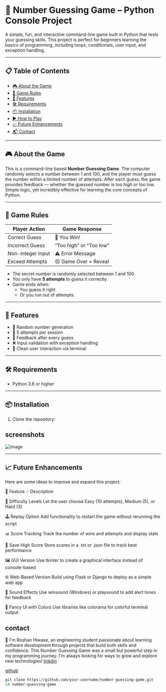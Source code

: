 # 🎯 Number Guessing Game – Python Console Project

A simple, fun, and interactive command-line game built in Python that tests your guessing skills. This project is perfect for beginners learning the basics of programming, including loops, conditionals, user input, and exception handling.

---

## 📋 Table of Contents

- [🎮 About the Game](#-about-the-game)
- [🧠 Game Rules](#-game-rules)
- [🚀 Features](#-features)
- [🛠️ Requirements](#️-requirements)
- [📦 Installation](#-installation)
- [▶️ How to Play](#️-how-to-play)
- [📈 Future Enhancements](#-future-enhancements)
- [📬 Contact](#-contact)

---

## 🎮 About the Game

This is a command-line based **Number Guessing Game**. The computer randomly selects a number between 1 and 100, and the player must guess the number within a limited number of attempts. After each guess, the game provides feedback — whether the guessed number is too high or too low. Simple logic, yet incredibly effective for learning the core concepts of Python.

---

## 🧠 Game Rules

| Player Action      | Game Response         |
|--------------------|-----------------------|
| Correct Guess      | 🎉 You Win!           |
| Incorrect Guess    | “Too high” or “Too low” |
| Non-integer Input  | ⚠️ Error Message       |
| Exceed Attempts    | 😢 Game Over + Reveal |

- The secret number is randomly selected between 1 and 100.
- You only have **5 attempts** to guess it correctly.
- Game ends when:
  - You guess it right
  - Or you run out of attempts

---

## 🚀 Features

- 🎲 Random number generation
- 🎯 5 attempts per session
- 🔄 Feedback after every guess
- ❌ Input validation with exception handling
- 💬 Clean user interaction via terminal

---

## 🛠️ Requirements

- Python 3.6 or higher

---

## 📦 Installation

1. Clone the repository:

## screenshots
![image]()

---
## 📈 Future Enhancements
Here are some ideas to improve and expand this project:

🚀 Feature	💡 Description

🧩 Difficulty Levels	Let the user choose Easy (10 attempts), Medium (5), or Hard (3)

🕹️ Replay Option	Add functionality to restart the game without rerunning the script

📊 Score Tracking	Track the number of wins and attempts and display stats

💾 Save High Score	Store scores in a .txt or .json file to track best performance

🖼 GUI Version	Use tkinter to create a graphical interface instead of console-based

🌐 Web-Based Version	Build using Flask or Django to deploy as a simple web app

🔔 Sound Effects	Use winsound (Windows) or playsound to add alert tones for feedback

🌈 Fancy UI with Colors	Use libraries like colorama for colorful terminal output

## contact
🙋
I'm Roshan Hiwase, an engineering student passionate about learning software development through projects that build both skills and confidence.
This Number Guessing Game was a small but powerful step in my programming journey. I'm always looking for ways to grow and explore new technologies!
<a href = "https://www.linkedin.com/in/roshan-hiwase/">linkdin</a>

<a href = "https://github.com/Roshan-470">github</a>
   ```bash
   git clone https://github.com/your-username/number-guessing-game.git
   cd number-guessing-game
